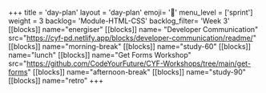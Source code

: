 +++
title = 'day-plan'
layout = 'day-plan'
emoji= '📝'
menu_level = ['sprint']
weight = 3
backlog= 'Module-HTML-CSS'
backlog_filter= 'Week 3'
[[blocks]]
name="energiser"
[[blocks]]
name= "Developer Communication"
src="https://cyf-pd.netlify.app/blocks/developer-communication/readme/"
[[blocks]]
name="morning-break"
[[blocks]]
name="study-60"
[[blocks]]
name="lunch"
[[blocks]]
name="Get Forms Workshop"
src="https://github.com/CodeYourFuture/CYF-Workshops/tree/main/get-forms"
[[blocks]]
name="afternoon-break"
[[blocks]]
name="study-90"
[[blocks]]
name="retro"
+++
